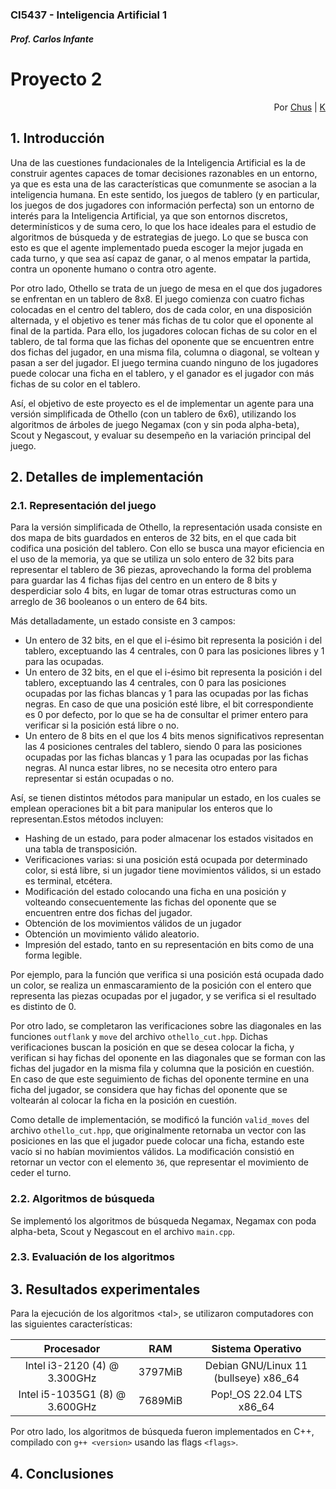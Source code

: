 #
### CI5437 - Inteligencia Artificial 1
##### Prof. Carlos Infante

# Proyecto 2

<div style='text-align: right;'>
Por <a href='https://www.github.com/chrischriscris'>Chus</a> | <a href='https://www.github.com/fungikami'>K</a>
</div>

## 1. Introducción

Una de las cuestiones fundacionales de la Inteligencia Artificial es la de construir agentes capaces de tomar decisiones razonables en un entorno, ya que es esta una de las características que comunmente se asocian a la inteligencia humana. En este sentido, los juegos de tablero (y en particular, los juegos de dos jugadores con información perfecta) son un entorno de interés para la Inteligencia Artificial, ya que son entornos discretos, determinísticos y de suma cero, lo que los hace ideales para el estudio de algoritmos de búsqueda y de estrategias de juego. Lo que se busca con esto es que el agente implementado pueda escoger la mejor jugada en cada turno, y que sea así capaz de ganar, o al menos empatar la partida, contra un oponente humano o contra otro agente.

Por otro lado, Othello se trata de un juego de mesa en el que dos jugadores se enfrentan en un tablero de 8x8. El juego comienza con cuatro fichas colocadas en el centro del tablero, dos de cada color, en una disposición alternada, y el objetivo es tener más fichas de tu color que el oponente al final de la partida. Para ello, los jugadores colocan fichas de su color en el tablero, de tal forma que las fichas del oponente que se encuentren entre dos fichas del jugador, en una misma fila, columna o diagonal, se voltean y pasan a ser del jugador. El juego termina cuando ninguno de los jugadores puede colocar una ficha en el tablero, y el ganador es el jugador con más fichas de su color en el tablero.

Así, el objetivo de este proyecto es el de implementar un agente para una versión simplificada de Othello (con un tablero de 6x6), utilizando los algoritmos de árboles de juego Negamax (con y sin poda alpha-beta), Scout y Negascout, y evaluar su desempeño en la variación principal del juego.

## 2. Detalles de implementación

### 2.1. Representación del juego

Para la versión simplificada de Othello, la representación usada consiste en dos mapa de bits guardados en enteros de 32 bits, en el que cada bit codifica una posición del tablero. Con ello se busca una mayor eficiencia en el uso de la memoria, ya que se utiliza un solo entero de 32 bits para representar el tablero de 36 piezas, aprovechando la forma del problema para guardar las 4 fichas fijas del centro en un entero de 8 bits y desperdiciar solo 4 bits, en lugar de tomar otras estructuras como un arreglo de 36 booleanos o un entero de 64 bits.

Más detalladamente, un estado consiste en 3 campos:

- Un entero de 32 bits, en el que el i-ésimo bit representa la posición i del tablero, exceptuando las 4 centrales, con 0 para las posiciones libres y 1 para las ocupadas.
- Un entero de 32 bits, en el que el i-ésimo bit representa la posición i del tablero, exceptuando las 4 centrales, con 0 para las posiciones ocupadas por las fichas blancas y 1 para las ocupadas por las fichas negras. En caso de que una posición esté libre, el bit correspondiente es 0 por defecto, por lo que se ha de consultar el primer entero para verificar si la posición está libre o no.
- Un entero de 8 bits en el que los 4 bits menos significativos representan las 4 posiciones centrales del tablero, siendo 0 para las posiciones ocupadas por las fichas blancas y 1 para las ocupadas por las fichas negras. Al nunca estar libres, no se necesita otro entero para representar si están ocupadas o no.

Así, se tienen distintos métodos para manipular un estado, en los cuales se emplean operaciones bit a bit para manipular los enteros que lo representan.Estos métodos incluyen:

- Hashing de un estado, para poder almacenar los estados visitados en una tabla de transposición.
- Verificaciones varias: si una posición está ocupada por determinado color, si está libre, si un jugador tiene movimientos válidos, si un estado es terminal, etcétera.
- Modificación del estado colocando una ficha en una posición y volteando consecuentemente las fichas del oponente que se encuentren entre dos fichas del jugador.
- Obtención de los movimientos válidos de un jugador
- Obtención un movimiento válido aleatorio.
- Impresión del estado, tanto en su representación en bits como de una forma legible.

Por ejemplo, para la función que verifica si una posición está ocupada dado un color, se realiza un enmascaramiento de la posición con el entero que representa las piezas ocupadas por el jugador, y se verifica si el resultado es distinto de 0.

Por otro lado, se completaron las verificaciones sobre las diagonales en las funciones `outflank` y `move` del archivo `othello_cut.hpp`. Dichas verificaciones buscan la posición en que se desea colocar la ficha, y verifican si hay fichas del oponente en las diagonales que se forman con las fichas del jugador en la misma fila y columna que la posición en cuestión. En caso de que este seguimiento de fichas del oponente termine en una ficha del jugador, se considera que hay fichas del oponente que se voltearán al colocar la ficha en la posición en cuestión.

Como detalle de implementación, se modificó la función `valid_moves` del archivo `othello_cut.hpp`, que originalmente retornaba un vector con las posiciones en las que el jugador puede colocar una ficha, estando este vacío si no habían movimientos válidos. La modificación consistió en retornar un vector con el elemento `36`, que representar el movimiento de ceder el turno.

### 2.2. Algoritmos de búsqueda

Se implementó los algoritmos de búsqueda Negamax, Negamax con poda alpha-beta, Scout y Negascout en el archivo `main.cpp`.

### 2.3. Evaluación de los algoritmos

## 3. Resultados experimentales

Para la ejecución de los algoritmos \<tal\>, se utilizaron computadores con las siguientes características:

|           Procesador           |   RAM   |           Sistema Operativo           |
| :----------------------------: | :-----: | :-----------------------------------: |
|  Intel i3-2120 (4) @ 3.300GHz  | 3797MiB | Debian GNU/Linux 11 (bullseye) x86_64 |
| Intel i5-1035G1 (8) @ 3.600GHz | 7689MiB |       Pop!_OS 22.04 LTS x86_64        |

Por otro lado, los algoritmos de búsqueda fueron implementados en C++, compilado con `g++ <version>` usando las flags `<flags>`.

## 4. Conclusiones
